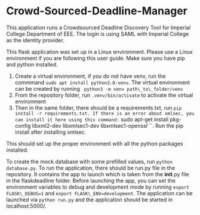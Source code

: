 # Crowd-Sourced-Deadline-Manager

This application runs a Crowdsourced Deadline Discovery Tool for Imperial College Department of EEE. The login is using SAML with Imperial College as the identity provider.


This flask application was set up in a Linux environment. Please use a Linux environment if you are following this user guide. Make sure you have pip and python installed.

1. Create a virtual environment, if you do not have venv, run the commmand ```sudo apt install python3.8-venv```. The virtual environment can be created by running ``` python3 -m venv path\_to\_folder/venv```
2. From the repository folder, run ```.venv/bin/activate``` to activate the virtual environment
3. Then in the same folder, there should be a requirements.txt, run ``` pip install -r requirements.txt. If there is an error about xmlsec, you can install it here using this command: ``` sudo apt-get install pkg-config libxml2-dev libxmlsec1-dev libxmlsec1-openssl```. Run the pip install after installing xmlsec.

This should set up the proper environment with all the python packages installed.

To create the mock database with some prefilled values, run ```python database.py```.
To run the application, there should be run.py file in the repository. It contains the app to launch which is taken from the __init__.py file in the flaskdeadline folder. Before launching the app, you can set the environment variables to debug and development mode by running ``` export FLASK\_DEBUG=1 ``` and ``` export FLASK\_ENV=development ```. The application can be launched via ``` python run.py ``` and the application should be started in localhost:5000/.

